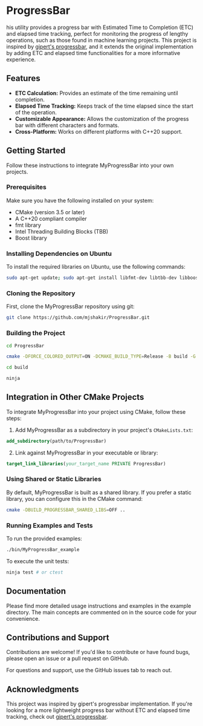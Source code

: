# ProgressBar
his utility provides a progress bar with Estimated Time to Completion (ETC) and elapsed time tracking, perfect for monitoring the progress of lengthy operations, such as those found in machine learning projects. This project is inspired by [gipert's progressbar](https://github.com/gipert/progressbar), and it extends the original implementation by adding ETC and elapsed time functionalities for a more informative experience.

## Features

- **ETC Calculation:** Provides an estimate of the time remaining until completion.
- **Elapsed Time Tracking:** Keeps track of the time elapsed since the start of the operation.
- **Customizable Appearance:** Allows the customization of the progress bar with different characters and formats.
- **Cross-Platform:** Works on different platforms with C++20 support.

## Getting Started

Follow these instructions to integrate MyProgressBar into your own projects.

### Prerequisites

Make sure you have the following installed on your system:
- CMake (version 3.5 or later)
- A C++20 compliant compiler
- fmt library
- Intel Threading Building Blocks (TBB)
- Boost library

### Installing Dependencies on Ubuntu

To install the required libraries on Ubuntu, use the following commands:

```sh
sudo apt-get update; sudo apt-get install libfmt-dev libtbb-dev libboost-all-dev ninja-build -y
```

### Cloning the Repository
First, clone the MyProgressBar repository using git:
```sh
git clone https://github.com/mjshakir/ProgressBar.git
```

### Building the Project

```sh
cd ProgressBar
```

```sh
cmake -DFORCE_COLORED_OUTPUT=ON -DCMAKE_BUILD_TYPE=Release -B build -G Ninja
```

```sh
cd build
```

```sh
ninja
```

## Integration in Other CMake Projects
To integrate MyProgressBar into your project using CMake, follow these steps:
1. Add MyProgressBar as a subdirectory in your project's `CMakeLists.txt`:
```cmake
add_subdirectory(path/to/ProgressBar)
```
2. Link against MyProgressBar in your executable or library:
```cmake
target_link_libraries(your_target_name PRIVATE ProgressBar)
```

### Using Shared or Static Libraries
By default, MyProgressBar is built as a shared library. If you prefer a static library, you can configure this in the CMake command:

```sh
cmake -DBUILD_PROGRESSBAR_SHARED_LIBS=OFF ..
```

### Running Examples and Tests

To run the provided examples:
```sh
./bin/MyProgressBar_example
```

To execute the unit tests:
```sh
ninja test # or ctest
```

## Documentation

Please find more detailed usage instructions and examples in the example directory. The main concepts are commented on in the source code for your convenience.

## Contributions and Support

Contributions are welcome! If you'd like to contribute or have found bugs, please open an issue or a pull request on GitHub.

For questions and support, use the GitHub issues tab to reach out.

## Acknowledgments

This project was inspired by gipert's progressbar implementation. If you're looking for a more lightweight progress bar without ETC and elapsed time tracking, check out [gipert's progressbar](https://github.com/gipert/progressbar).

